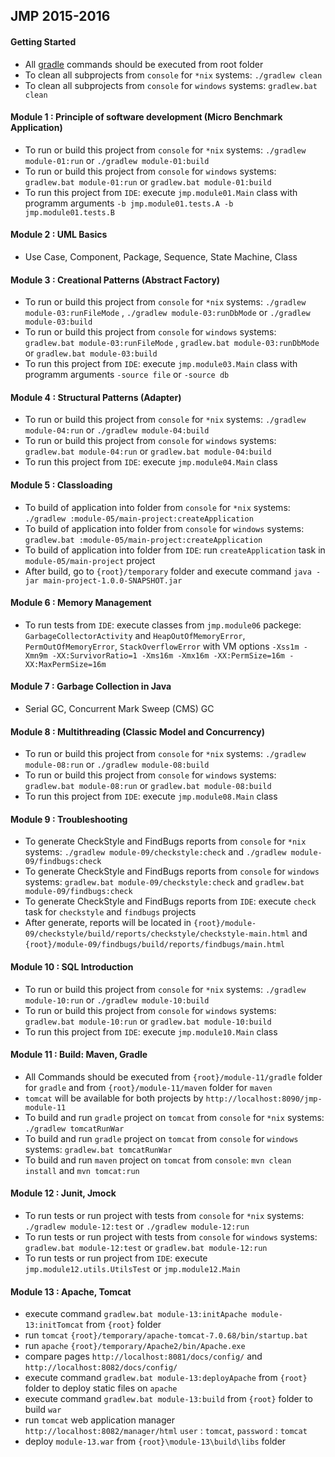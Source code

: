 ## JMP 2015-2016

#### Getting Started
- All [gradle](https://gradle.org/) commands should be executed from root folder
- To clean all subprojects from `console` for `*nix` systems: `./gradlew clean`
- To clean all subprojects from `console` for `windows` systems: `gradlew.bat clean`


#### Module 1 : Principle of software development (Micro Benchmark Application)
- To run or build this project from `console` for `*nix` systems: `./gradlew module-01:run` or `./gradlew module-01:build`
- To run or build this project from `console` for `windows` systems: `gradlew.bat module-01:run` or `gradlew.bat module-01:build`
- To run this project from `IDE`: execute `jmp.module01.Main` class with programm arguments `-b jmp.module01.tests.A -b  jmp.module01.tests.B`


#### Module 2 : UML Basics
- Use Case, Component, Package, Sequence, State Machine, Class


#### Module 3 : Creational Patterns (Abstract Factory)
- To run or build this project from `console` for `*nix` systems: `./gradlew module-03:runFileMode` , `./gradlew module-03:runDbMode` or `./gradlew module-03:build`
- To run or build this project from `console` for `windows` systems: `gradlew.bat module-03:runFileMode` , `gradlew.bat module-03:runDbMode` or `gradlew.bat module-03:build`
- To run this project from `IDE`: execute `jmp.module03.Main` class with programm arguments `-source file` or `-source db`


#### Module 4 : Structural Patterns (Adapter)
- To run or build this project from `console` for `*nix` systems: `./gradlew module-04:run` or `./gradlew module-04:build`
- To run or build this project from `console` for `windows` systems: `gradlew.bat module-04:run` or `gradlew.bat module-04:build`
- To run this project from `IDE`: execute `jmp.module04.Main` class


#### Module 5 : Classloading
- To build of application into folder from `console` for `*nix` systems: `./gradlew :module-05/main-project:createApplication`
- To build of application into folder from `console` for `windows` systems: `gradlew.bat :module-05/main-project:createApplication`
- To build of application into folder from `IDE`: run `createApplication` task in `module-05/main-project` project
- After build, go to `{root}/temporary` folder and execute command `java -jar main-project-1.0.0-SNAPSHOT.jar`


#### Module 6 : Memory Management
- To run tests from `IDE`: execute classes from `jmp.module06` packege: `GarbageCollectorActivity` and `HeapOutOfMemoryError`, `PermOutOfMemoryError`, `StackOverflowError` with VM options `-Xss1m -Xmn9m -XX:SurvivorRatio=1 -Xms16m -Xmx16m -XX:PermSize=16m -XX:MaxPermSize=16m`


#### Module 7 : Garbage Collection in Java
- Serial GC, Concurrent Mark Sweep (CMS) GC


#### Module 8 : Multithreading (Classic Model and Concurrency)
- To run or build this project from `console` for `*nix` systems: `./gradlew module-08:run` or `./gradlew module-08:build`
- To run or build this project from `console` for `windows` systems: `gradlew.bat module-08:run` or `gradlew.bat module-08:build`
- To run this project from `IDE`: execute `jmp.module08.Main` class


#### Module 9 : Troubleshooting
- To generate CheckStyle and FindBugs reports from `console` for `*nix` systems: `./gradlew module-09/checkstyle:check` and `./gradlew module-09/findbugs:check`
- To generate CheckStyle and FindBugs reports from `console` for `windows` systems: `gradlew.bat module-09/checkstyle:check` and `gradlew.bat module-09/findbugs:check`
- To generate CheckStyle and FindBugs reports from `IDE`: execute `check` task for `checkstyle` and `findbugs` projects
- After generate, reports will be located in `{root}/module-09/checkstyle/build/reports/checkstyle/checkstyle-main.html` and `{root}/module-09/findbugs/build/reports/findbugs/main.html`

#### Module 10 : SQL Introduction
- To run or build this project from `console` for `*nix` systems: `./gradlew module-10:run` or `./gradlew module-10:build`
- To run or build this project from `console` for `windows` systems: `gradlew.bat module-10:run` or `gradlew.bat module-10:build`
- To run this project from `IDE`: execute `jmp.module10.Main` class

#### Module 11 : Build: Maven, Gradle
- All Commands should be executed from `{root}/module-11/gradle` folder for `gradle` and from `{root}/module-11/maven` folder for `maven`
- `tomcat` will be available for both projects by `http://localhost:8090/jmp-module-11`
- To build and run `gradle` project on `tomcat` from `console` for `*nix` systems: `./gradlew tomcatRunWar`
- To build and run `gradle` project on `tomcat` from `console` for `windows` systems: `gradlew.bat tomcatRunWar`
- To build and run `maven` project on `tomcat` from `console`: `mvn clean install` and `mvn tomcat:run`


#### Module 12 : Junit, Jmock
- To run tests or run project with tests from `console` for `*nix` systems: `./gradlew module-12:test` or `./gradlew module-12:run`
- To run tests or run project with tests from `console` for `windows` systems: `gradlew.bat module-12:test` or `gradlew.bat module-12:run`
- To run tests or run project from `IDE`: execute `jmp.module12.utils.UtilsTest` or `jmp.module12.Main`

#### Module 13 : Apache, Tomcat
- execute command `gradlew.bat module-13:initApache module-13:initTomcat` from `{root}` folder
- run `tomcat` `{root}/temporary/apache-tomcat-7.0.68/bin/startup.bat`
- run `apache` `{root}/temporary/Apache2/bin/Apache.exe`
- compare pages `http://localhost:8081/docs/config/` and `http://localhost:8082/docs/config/`
- execute command `gradlew.bat module-13:deployApache` from `{root}` folder to deploy static files on `apache`
- execute command `gradlew.bat module-13:build` from `{root}` folder to build `war`
- run `tomcat` web application manager `http://localhost:8082/manager/html` `user` : `tomcat`, `password` : `tomcat`
- deploy `module-13.war` from `{root}\module-13\build\libs` folder